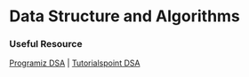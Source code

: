 # Data Structure and Algorithms

### Useful Resource
[Programiz DSA](https://www.programiz.com/dsa) | [Tutorialspoint DSA](https://www.tutorialspoint.com/data_structures_algorithms/index.htm)
